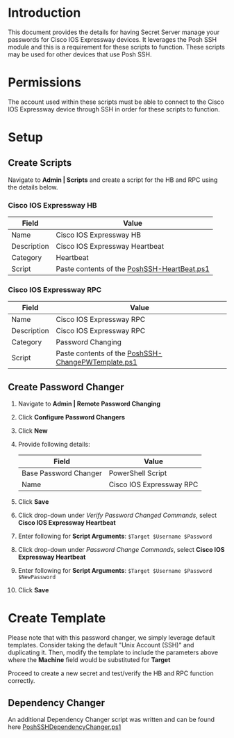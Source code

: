 # Introduction

This document provides the details for having Secret Server manage your passwords for Cisco IOS Expressway devices. It leverages the Posh SSH module and this is a requirement for these scripts to function. These scripts may be used for other devices that use Posh SSH.

# Permissions

The account used within these scripts must be able to connect to the Cisco IOS Expressway device through SSH in order for these scripts to function.

# Setup

## Create Scripts

Navigate to **Admin | Scripts** and create a script for the HB and RPC using the details below.

### Cisco IOS Expressway HB

| Field       | Value                                                                |
| ----------- | -------------------------------------------------------------------- |
| Name        | Cisco IOS Expressway HB                                              |
| Description | Cisco IOS Expressway Heartbeat                                       |
| Category    | Heartbeat                                                            |
| Script      | Paste contents of the [PoshSSH-HeartBeat.ps1](PoshSSH-HeartBeat.ps1) |

### Cisco IOS Expressway RPC

| Field       | Value                                                                              |
| ----------- | ---------------------------------------------------------------------------------- |
| Name        | Cisco IOS Expressway RPC                                                           |
| Description | Cisco IOS Expressway RPC                                                           |
| Category    | Password Changing                                                                  |
| Script      | Paste contents of the [PoshSSH-ChangePWTemplate.ps1](PoshSSH-ChangePWTemplate.ps1) |

## Create Password Changer

1. Navigate to **Admin | Remote Password Changing**
2. Click **Configure Password Changers**
3. Click **New**
4. Provide following details:

    | Field                 | Value                    |
    | --------------------- | ------------------------ |
    | Base Password Changer | PowerShell Script        |
    | Name                  | Cisco IOS Expressway RPC |

5. Click **Save**
6. Click drop-down under _Verify Password Changed Commands_, select **Cisco IOS Expressway Heartbeat**
7. Enter following for **Script Arguments**: `$Target $Username $Password`
8. Click drop-down under _Password Change Commands_, select **Cisco IOS Expressway Heartbeat**
9. Enter following for **Script Arguments**: `$Target $Username $Password $NewPassword`
10. Click **Save**

# Create Template

Please note that with this password changer, we simply leverage default templates. Consider taking the default "Unix Account (SSH)" and duplicating it. Then, modify the template to include the parameters above where the **Machine** field would be substituted for **Target**

Proceed to create a new secret and test/verify the HB and RPC function correctly.

## Dependency Changer

An additional Dependency Changer script was written and can be found here [PoshSSHDependencyChanger.ps1](PoshSSHDependencyChanger.ps1)
